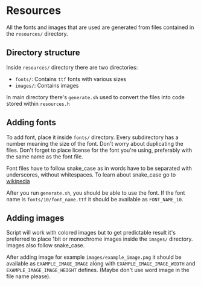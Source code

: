 # Resources

All the fonts and images that are used are generated from files contained in the `resources/` directory.

## Directory structure

Inside `resources/` directory there are two directories:

- `fonts/`: Contains `ttf` fonts with various sizes
- `images/`: Contains images

In main directory there's `generate.sh` used to convert the files into code stored within `resources.h`

## Adding fonts

To add font, place it inside `fonts/` directory. Every subdirectory has a number meaning the size of the font. Don't worry about duplicating the files. Don't forget to place license for the font you're using, preferably with the same name as the font file. 

Font files have to follow snake_case as in words have to be separated with underscores, without whitespaces. To learn about snake_case go to [wikipedia](https://en.wikipedia.org/wiki/Snake_case)

After you run `generate.sh`, you should be able to use the font. If the font name is `fonts/10/font_name.ttf` it should be available as `FONT_NAME_10`.

## Adding images

Script will work with colored images but to get predictable result it's preferred to place 1bit or monochrome images inside the `images/` directory. Images also follow snake_case. 

After adding image for example `images/example_image.png` it should be available as `EXAMPLE_IMAGE_IMAGE` along with `EXAMPLE_IMAGE_IMAGE_WIDTH` and `EXAMPLE_IMAGE_IMAGE_HEIGHT` defines. (Maybe don't use word image in the file name please).